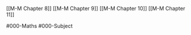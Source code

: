 [[M-M Chapter 8]]
[[M-M Chapter 9]]
[[M-M Chapter 10]]
[[M-M Chapter 11]]

#000-Maths #000-Subject 
